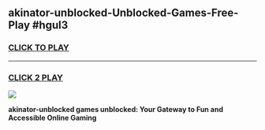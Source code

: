 
## akinator-unblocked-Unblocked-Games-Free-Play #hgul3
<h3>
<a href="https://us.freeplayer.one?title=akinator-unblocked&ref=9M">CLICK TO PLAY</a></h3>
<hr>

<h3>
<a href="https://us.freeplayer.one?title=akinator-unblocked&ref=9M">CLICK 2 PLAY</a>
  
</h3>

<a href="https://us.freeplayer.one?title=akinator-unblocked&ref=9M"><img src="https://clearcache.store/games.png"></a>


**akinator-unblocked games unblocked: Your Gateway to Fun and Accessible Online Gaming**
